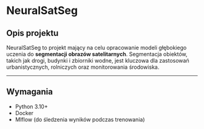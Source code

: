 # NeuralSatSeg

## Opis projektu
NeuralSatSeg to projekt mający na celu opracowanie modeli głębokiego uczenia do **segmentacji obrazów satelitarnych**. Segmentacja obiektów, takich jak drogi, budynki i zbiorniki wodne, jest kluczowa dla zastosowań urbanistycznych, rolniczych oraz monitorowania środowiska.

---

## Wymagania
- Python 3.10+
- Docker
- Mlflow (do śledzenia wyników podczas trenowania)